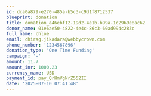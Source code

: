 ```yaml
---
id: dca0a879-e270-485a-b5c3-c9d1f8712537
blueprint: donation
title: donation_a46ebf12-19d2-4e1b-b99a-1c2969e8ac62
donor_name: 01e6ae50-4822-4e4c-86c3-60ad994c283c
full_name: chloe
email: chirag.jikadara@webbycrown.com
phone_number: '1234567896'
donation_type: 'One Time Funding'
campaign: '-'
amount: 11.7
amount_inr: 1000.23
currency_name: USD
payment_id: pay_QrHmVgNrZ552II
date: '2025-07-10 07:41:48'
---
```

